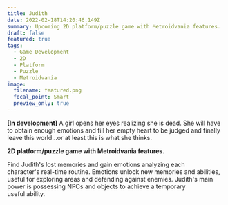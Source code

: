 ```yaml
---
title: Judith
date: 2022-02-18T14:20:46.149Z
summary: Upcoming 2D platform/puzzle game with Metroidvania features.
draft: false
featured: true
tags:
  - Game Development
  - 2D
  - Platform
  - Puzzle
  - Metroidvania
image:
  filename: featured.png
  focal_point: Smart
  preview_only: true
---
```

**[In development]**
A girl opens her eyes realizing she is dead. She will have to obtain enough emotions and fill her empty heart to be judged and finally leave this world...or at least this is what she thinks.

**2D platform/puzzle game with Metroidvania features.** 

Find Judith's lost memories and gain emotions analyzing each character's real-time routine. Emotions unlock new memories and abilities, useful for exploring areas and defending against enemies. Judith's main power is possessing NPCs and objects to achieve a temporary useful ability.
